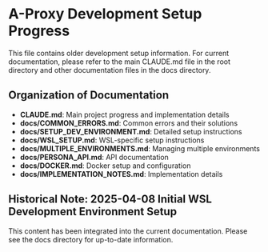 # A-Proxy Development Setup Progress

This file contains older development setup information. For current documentation, please refer to the main CLAUDE.md file in the root directory and other documentation files in the docs directory.

## Organization of Documentation

- **CLAUDE.md**: Main project progress and implementation details
- **docs/COMMON_ERRORS.md**: Common errors and their solutions
- **docs/SETUP_DEV_ENVIRONMENT.md**: Detailed setup instructions
- **docs/WSL_SETUP.md**: WSL-specific setup instructions
- **docs/MULTIPLE_ENVIRONMENTS.md**: Managing multiple environments
- **docs/PERSONA_API.md**: API documentation
- **docs/DOCKER.md**: Docker setup and configuration
- **docs/IMPLEMENTATION_NOTES.md**: Implementation details

## Historical Note: 2025-04-08 Initial WSL Development Environment Setup

This content has been integrated into the current documentation. Please see the docs directory for up-to-date information.
